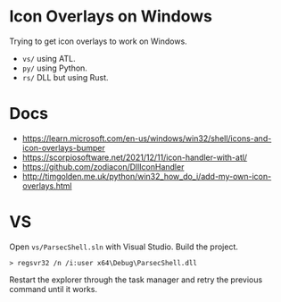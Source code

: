 # Icon Overlays on Windows

Trying to get icon overlays to work on Windows.

- `vs/` using ATL.
- `py/` using Python.
- `rs/` DLL but using Rust.

# Docs

- https://learn.microsoft.com/en-us/windows/win32/shell/icons-and-icon-overlays-bumper
- https://scorpiosoftware.net/2021/12/11/icon-handler-with-atl/
- https://github.com/zodiacon/DllIconHandler
- http://timgolden.me.uk/python/win32_how_do_i/add-my-own-icon-overlays.html

# VS

Open `vs/ParsecShell.sln` with Visual Studio. Build the project.

```
> regsvr32 /n /i:user x64\Debug\ParsecShell.dll
```

Restart the explorer through the task manager and retry the previous command until it works.

